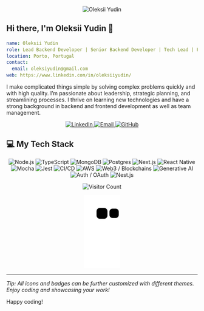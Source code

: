 

<p align="center">
  <!-- Dynamic Header with Capsule Render -->
  <img src="https://capsule-render.vercel.app/api?text=Oleksii%20Yudin&animation=fadeIn&type=waving&color=gradient&height=150" alt="Oleksii Yudin"/>
</p>

<!-- About Me Section -->
## Hi there, I'm **Oleksii Yudin** 👋

```yaml
name: Oleksii Yudin
role: Lead Backend Developer | Senior Backend Developer | Tech Lead | Full-Stack Developer
location: Porto, Portugal
contact:
  email: oleksiyudin@gmail.com
web: https://www.linkedin.com/in/oleksiiyudin/
```

I make complicated things simple by solving complex problems quickly and with high quality. I’m passionate about leadership, strategic planning, and streamlining processes. I thrive on learning new technologies and have a strong background in backend and frontend development as well as team management.

<!-- Social Links -->
<p align="center">
  <a href="https://www.linkedin.com/in/oleksiiyudin/" target="_blank">
    <img src="https://img.shields.io/badge/LinkedIn-0077B5?style=for-the-badge&logo=linkedin&logoColor=white" alt="LinkedIn"/>
  </a>
  <a href="mailto:oleksiyudin@gmail.com" target="_blank">
    <img src="https://img.shields.io/badge/Email-D14836?style=for-the-badge&logo=gmail&logoColor=white" alt="Email"/>
  </a>
  <a href="https://github.com/l0ne" target="_blank">
    <img src="https://img.shields.io/badge/GitHub-181717?style=for-the-badge&logo=github&logoColor=white" alt="GitHub"/>
  </a>
</p>

<!-- Tech Stack Section -->
## 💻 My Tech Stack

<p align="center">
  <!-- Development Languages & Frameworks -->
  <img src="https://cdn.jsdelivr.net/gh/devicons/devicon/icons/nodejs/nodejs-original.svg" alt="Node.js" width="40" height="40"/>
  <img src="https://cdn.jsdelivr.net/gh/devicons/devicon/icons/typescript/typescript-original.svg" alt="TypeScript" width="40" height="40"/>
  <img src="https://cdn.jsdelivr.net/gh/devicons/devicon/icons/mongodb/mongodb-original.svg" alt="MongoDB" width="40" height="40"/>
  <img src="https://cdn.jsdelivr.net/gh/devicons/devicon/icons/postgresql/postgresql-original.svg" alt="Postgres" width="40" height="40"/>
  <img src="https://cdn.jsdelivr.net/gh/devicons/devicon/icons/nextjs/nextjs-original.svg" alt="Next.js" width="40" height="40"/>
  <img src="https://cdn.jsdelivr.net/gh/devicons/devicon/icons/react/react-original.svg" alt="React Native" width="40" height="40"/>
  <!-- Testing & CI/CD -->
  <img src="https://cdn.jsdelivr.net/gh/devicons/devicon/icons/mocha/mocha-plain.svg" alt="Mocha" width="40" height="40"/>
  <img src="https://cdn.jsdelivr.net/gh/devicons/devicon/icons/jest/jest-plain.svg" alt="Jest" width="40" height="40"/>
  <img src="https://img.shields.io/badge/GitHub%20Actions-2088FF?style=for-the-badge&logo=github-actions&logoColor=white" alt="CI/CD" width="40" height="40"/>
  <!-- Cloud & Others -->
  <img src="https://upload.wikimedia.org/wikipedia/commons/9/93/Amazon_Web_Services_Logo.svg" alt="AWS" width="40" height="40"/>
  <!-- Additional Skills as text badges -->
  <img src="https://img.shields.io/badge/Web3-%23F16822.svg?style=for-the-badge&logo=ethereum&logoColor=white" alt="Web3 / Blockchains" />
  <img src="https://img.shields.io/badge/Generative%20AI-FF9900.svg?style=for-the-badge&logo=openai&logoColor=white" alt="Generative AI" />
  <img src="https://img.shields.io/badge/Auth%20%2F%20OAuth-000000.svg?style=for-the-badge&logo=oauth&logoColor=white" alt="Auth / OAuth" />
  <img src="https://img.shields.io/badge/Nest.js-E0234E.svg?style=for-the-badge&logo=nestjs&logoColor=white" alt="Nest.js" />
</p>

<!-- Visitor Count -->
<p align="center">
  <img src="https://visitor-badge.laobi.icu/badge?page_id=OleksiiYudin.OleksiiYudin" alt="Visitor Count"/>
</p>

<!-- Optional: Contribution Graph Animation (Snake) -->
<p align="center">
  <img src="https://github.com/l0ne/l0ne/blob/output/github-contribution-grid-snake.svg" alt="Snake Animation"/>
</p>

---

*Tip: All icons and badges can be further customized with different themes. Enjoy coding and showcasing your work!*

Happy coding!
